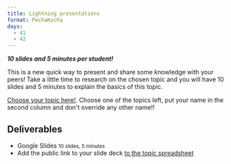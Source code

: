 ```yaml
---
title: Lightning presentations
format: PechaKucha
days:
  - 41
  - 42
---
```


***10 slides and 5 minutes per student!***

This is a new quick way to present and share some knowledge with your peers! Take a little time to research on the chosen topic and you will have 10 slides and 5 minutes to explain the basics of this topic.

[Choose your topic here!](https://docs.google.com/spreadsheets/d/19Hy58fIZEpQyrJTAVXoEhXXjTlBYYK0Rp2kR0d3bya8/edit#gid=0). Choose one of the topics left, put your name in the second column and don't override any other name!!


## Deliverables

- Google Slides <small>10 slides, 5 minutes</small>
- Add the public link to your slide deck [to the topic spreadsheet](https://docs.google.com/spreadsheets/d/19Hy58fIZEpQyrJTAVXoEhXXjTlBYYK0Rp2kR0d3bya8/edit#gid=0)
